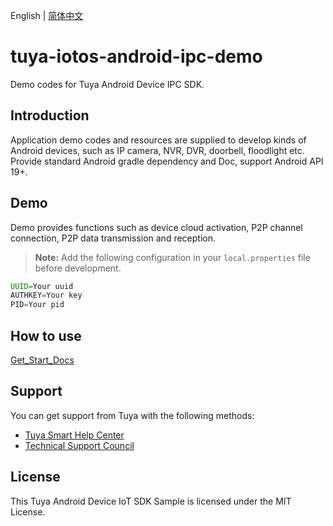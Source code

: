 English | [简体中文](./README_cn.md)

# tuya-iotos-android-ipc-demo
Demo codes for Tuya Android Device IPC SDK.

## Introduction

Application demo codes and resources are supplied to develop kinds of Android devices, such as IP camera, NVR, DVR, doorbell, floodlight etc. Provide standard Android gradle dependency and Doc, support Android API 19+.

## Demo
Demo provides functions such as device cloud activation, P2P channel connection, P2P data transmission and reception.

> **Note:** Add the following configuration in your `local.properties` file before development.

```groovy
UUID=Your uuid  
AUTHKEY=Your key  
PID=Your pid
```

## How to use
[Get_Start_Docs](https://tuyainc.github.io/tuyasmart_android_device_sdk_doc/)

## Support
You can get support from Tuya with the following methods:

- [Tuya Smart Help Center](https://support.tuya.com/en/help)
- [Technical Support Council](https://iot.tuya.com/council/) 

## License
This Tuya Android Device IoT SDK Sample is licensed under the MIT License.



